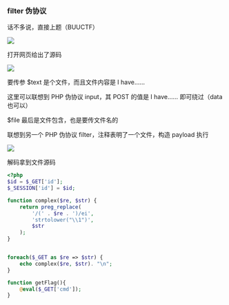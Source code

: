 ### filter 伪协议

话不多说，直接上题（BUUCTF）

![](https://pic1.imgdb.cn/item/67b170a0d0e0a243d4ffc17e.jpg)

打开网页给出了源码

![](https://pic1.imgdb.cn/item/67b170bbd0e0a243d4ffc180.jpg)

要传参 $text 是个文件，而且文件内容是 I have……

这里可以联想到 PHP 伪协议 input，其 POST 的值是 I have…… 即可绕过（data 也可以）

$file 最后是文件包含，也是要传文件名的

联想到另一个 PHP 伪协议 filter，注释表明了一个文件，构造 payload 执行

![](https://pic1.imgdb.cn/item/67b17115d0e0a243d4ffc18d.jpg)

解码拿到文件源码

```php
<?php
$id = $_GET['id'];
$_SESSION['id'] = $id;

function complex($re, $str) {
    return preg_replace(
        '/(' . $re . ')/ei',
        'strtolower("\\1")',
        $str
    );
}


foreach($_GET as $re => $str) {
    echo complex($re, $str). "\n";
}

function getFlag(){
	@eval($_GET['cmd']);
}
```

